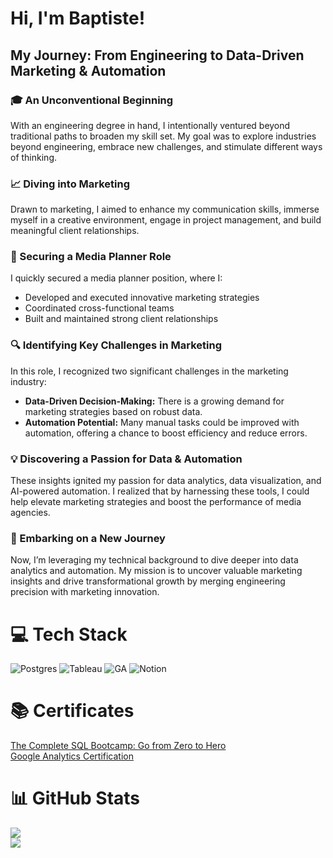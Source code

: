 # Hi, I'm Baptiste!

## My Journey: From Engineering to Data-Driven Marketing & Automation

### 🎓 An Unconventional Beginning
With an engineering degree in hand, I intentionally ventured beyond traditional paths to broaden my skill set. My goal was to explore industries beyond engineering, embrace new challenges, and stimulate different ways of thinking.

### 📈 Diving into Marketing
Drawn to marketing, I aimed to enhance my communication skills, immerse myself in a creative environment, engage in project management, and build meaningful client relationships.

### 💼 Securing a Media Planner Role
I quickly secured a media planner position, where I:
- Developed and executed innovative marketing strategies
- Coordinated cross-functional teams
- Built and maintained strong client relationships

### 🔍 Identifying Key Challenges in Marketing
In this role, I recognized two significant challenges in the marketing industry:
- **Data-Driven Decision-Making:** There is a growing demand for marketing strategies based on robust data.
- **Automation Potential:** Many manual tasks could be improved with automation, offering a chance to boost efficiency and reduce errors.

### 💡 Discovering a Passion for Data & Automation
These insights ignited my passion for data analytics, data visualization, and AI-powered automation. I realized that by harnessing these tools, I could help elevate marketing strategies and boost the performance of media agencies.

### 🚀 Embarking on a New Journey
Now, I’m leveraging my technical background to dive deeper into data analytics and automation. My mission is to uncover valuable marketing insights and drive transformational growth by merging engineering precision with marketing innovation.

# 💻 Tech Stack
![Postgres](https://img.shields.io/badge/postgres-%23316192.svg?style=for-the-badge&logo=postgresql&logoColor=white) 
![Tableau](https://img.shields.io/badge/Tableau-E97627?style=for-the-badge&logo=Tableau&logoColor=white)
![GA](https://img.shields.io/badge/Google%20Analytics-E37400?style=for-the-badge&logo=google%20analytics&logoColor=white)
![Notion](https://img.shields.io/badge/Notion-%23000000.svg?style=for-the-badge&logo=notion&logoColor=white)

# 📚 Certificates
[The Complete SQL Bootcamp: Go from Zero to Hero](https://udemy-certificate.s3.amazonaws.com/image/UC-dcad4043-f1a7-4863-8e65-0438981bfaa5.jpg)<br>
[Google Analytics Certification](https://skillshop.credential.net/9b197b3d-950d-49f7-b6dc-6865754053c3#acc.OTIYfm5Z)

# 📊 GitHub Stats
![](https://github-readme-stats.vercel.app/api?username=baptiste-meynet&theme=ocean_dark&hide_border=false&include_all_commits=false&count_private=false)<br>
![](https://github-profile-trophy.vercel.app/?username=baptiste-meynet&theme=tokyonight&no-frame=false&no-bg=true&margin-w=4)
